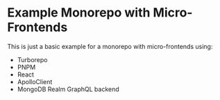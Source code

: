 # Example Monorepo with Micro-Frontends

This is just a basic example for a monorepo with micro-frontends using:

- Turborepo
- PNPM
- React
- ApolloClient
- MongoDB Realm GraphQL backend
